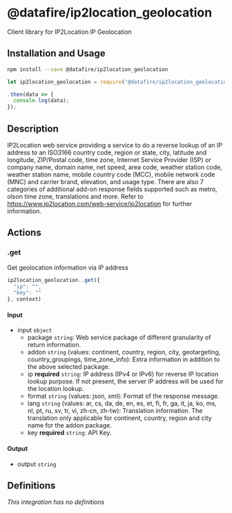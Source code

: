 # @datafire/ip2location_geolocation

Client library for IP2Location IP Geolocation

## Installation and Usage
```bash
npm install --save @datafire/ip2location_geolocation
```
```js
let ip2location_geolocation = require('@datafire/ip2location_geolocation').create();

.then(data => {
  console.log(data);
});
```

## Description

IP2Location web service providing a service to do a reverse lookup of an IP address to an ISO3166 country code, region or state, city, latitude and longitude, ZIP/Postal code, time zone, Internet Service Provider (ISP) or company name, domain name, net speed, area code, weather station code, weather station name, mobile country code (MCC), mobile network code (MNC) and carrier brand, elevation, and usage type. There are also 7 categories of additional add-on response fields supported such as metro, olson time zone, translations and more. Refer to https://www.ip2location.com/web-service/ip2location for further information.

## Actions

### .get
Get geolocation information via IP address


```js
ip2location_geolocation..get({
  "ip": "",
  "key": ""
}, context)
```

#### Input
* input `object`
  * package `string`: Web service package of different granularity of return information.
  * addon `string` (values: continent, country, region, city, geotargeting, country_groupings, time_zone_info): Extra information in addition to the above selected package.
  * ip **required** `string`: IP address (IPv4 or IPv6) for reverse IP location lookup purpose. If not present, the server IP address will be used for the location lookup.
  * format `string` (values: json, xml): Format of the response message.
  * lang `string` (values: ar, cs, da, de, en, es, et, fi, fr, ga, it, ja, ko, ms, nl, pt, ru, sv, tr, vi, zh-cn, zh-tw): Translation information. The translation only applicable for continent, country, region and city name for the addon package.
  * key **required** `string`: API Key.

#### Output
* output `string`



## Definitions

*This integration has no definitions*
